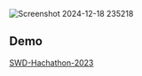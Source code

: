![Screenshot 2024-12-18 235218](https://github.com/user-attachments/assets/b1b2589e-f631-4c9c-a17f-e200c2bd8892)

## Demo
[SWD-Hachathon-2023](https://www.youtube.com/watch?v=SKhulld_HNo)
